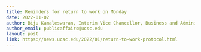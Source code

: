 ```yaml
---
title: Reminders for return to work on Monday
date: 2022-01-02
author: Biju Kamaleswaran, Interim Vice Chancellor, Business and Administrative Services
author_email: publicaffairs@ucsc.edu
layout: post
link: https://news.ucsc.edu/2022/01/return-to-work-protocol.html
---
```


